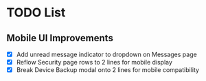 # TODO List

## Mobile UI Improvements

- [x] Add unread message indicator to dropdown on Messages page
- [x] Reflow Security page rows to 2 lines for mobile display
- [x] Break Device Backup modal onto 2 lines for mobile compatibility
